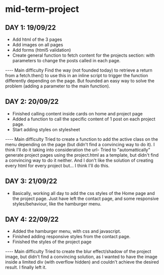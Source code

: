 # mid-term-project

## DAY 1: 19/09/22

- Add html of the 3 pages
- Add images on all pages
- Add forms (html5 validation)
- Create general function to fetch content for the projects section: with parameters to change the posts called in each page.

---- Main difficulty
Find the way (not founded today) to retrieve a return from a fetch.then() to use this in an inline script to trigger the function differently depending on the page. But founded an easy way to solve the problem (adding a parameter to the main function).

## DAY 2: 20/09/22

- Finished calling content inside cards on home and project page
- Added a function to call the specific content of 1 post on each project page.
- Start adding styles on stylesheet

---- Main difficulty
Tried to create a function to add the active class on the menu depending on the page (but didn't find a convincing way to do it). I think I'll do it taking into consideration the url-
Tried to "automattically" generate project pages using the project.html as a template, but didn't find a convincing way to do it neither. And I don't like the solution of creating every html for every project but... I think I'll do this.

## DAY 3: 21/09/22

- Basically, working all day to add the css styles of the Home page and the project page. Just have left the contact page, and some responsive styles/behaviour, like the hamburger menu.

## DAY 4: 22/09/22

- Added the hamburger menu, with css and javascript.
- Finished adding responsive styles from the contact page.
- Finished the styles of the project page

---- Main difficulty
Tried to create the blur effect/shadow of the project image, but didn't find a convincing solution, as I wanted to have the image inside a limited div (with overflow hidden) and couldn't achieve the desired result. I finally left it.
